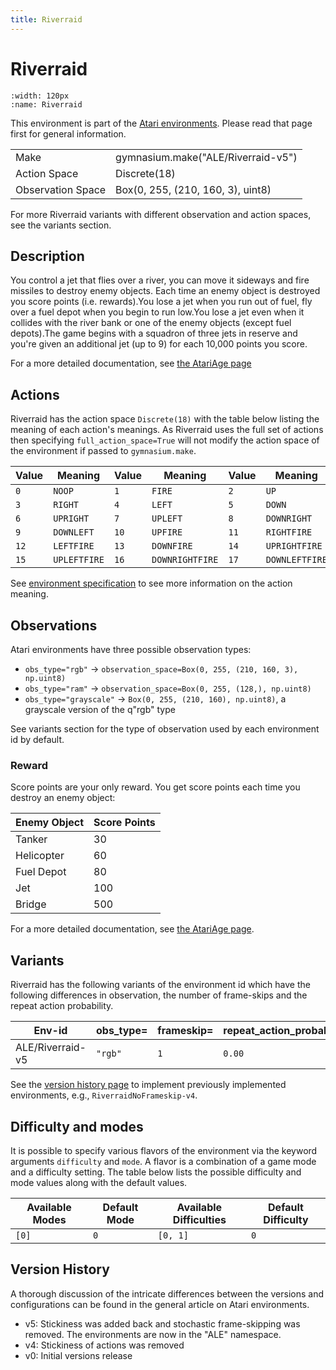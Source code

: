 ```yaml
---
title: Riverraid
---
```


# Riverraid

```{figure} ../_static/videos/environments/riverraid.gif
:width: 120px
:name: Riverraid
```

This environment is part of the <a href='..'>Atari environments</a>. Please read that page first for general information.

|                   |                                    |
|-------------------|------------------------------------|
| Make              | gymnasium.make("ALE/Riverraid-v5") |
| Action Space      | Discrete(18)                       |
| Observation Space | Box(0, 255, (210, 160, 3), uint8)  |

For more Riverraid variants with different observation and action spaces, see the variants section.

## Description

You control a jet that flies over a river, you can move it sideways and fire missiles to destroy enemy objects. Each time an enemy object is destroyed you score points (i.e. rewards).You lose a jet when you run out of fuel, fly over a fuel depot when you begin to run low.You lose a jet even when it collides with the river bank or one of the enemy objects (except fuel depots).The game begins with a squadron of three jets in reserve and you're given an additional jet (up to 9) for each 10,000 points you score.

For a more detailed documentation, see [the AtariAge page](https://atariage.com/manual_html_page.php?SoftwareLabelID=409)

## Actions

Riverraid has the action space `Discrete(18)` with the table below listing the meaning of each action's meanings.
As Riverraid uses the full set of actions then specifying `full_action_space=True` will not modify the action space of the environment if passed to `gymnasium.make`.

| Value   | Meaning      | Value   | Meaning         | Value   | Meaning        |
|---------|--------------|---------|-----------------|---------|----------------|
| `0`     | `NOOP`       | `1`     | `FIRE`          | `2`     | `UP`           |
| `3`     | `RIGHT`      | `4`     | `LEFT`          | `5`     | `DOWN`         |
| `6`     | `UPRIGHT`    | `7`     | `UPLEFT`        | `8`     | `DOWNRIGHT`    |
| `9`     | `DOWNLEFT`   | `10`    | `UPFIRE`        | `11`    | `RIGHTFIRE`    |
| `12`    | `LEFTFIRE`   | `13`    | `DOWNFIRE`      | `14`    | `UPRIGHTFIRE`  |
| `15`    | `UPLEFTFIRE` | `16`    | `DOWNRIGHTFIRE` | `17`    | `DOWNLEFTFIRE` |

See [environment specification](../env-spec) to see more information on the action meaning.

## Observations

Atari environments have three possible observation types:

- `obs_type="rgb"` -> `observation_space=Box(0, 255, (210, 160, 3), np.uint8)`
- `obs_type="ram"` -> `observation_space=Box(0, 255, (128,), np.uint8)`
- `obs_type="grayscale"` -> `Box(0, 255, (210, 160), np.uint8)`, a grayscale version of the q"rgb" type

See variants section for the type of observation used by each environment id by default.

### Reward

Score points are your only reward. You get score points each time you destroy an enemy object:

| Enemy Object | Score Points |
|--------------|--------------|
| Tanker       | 30           |
| Helicopter   | 60           |
| Fuel Depot   | 80           |
| Jet          | 100          |
| Bridge       | 500          |

For a more detailed documentation, see [the AtariAge page](https://atariage.com/manual_html_page.php?SoftwareLabelID=409).

## Variants

Riverraid has the following variants of the environment id which have the following differences in observation,
the number of frame-skips and the repeat action probability.

| Env-id           | obs_type=   | frameskip=   | repeat_action_probability=   |
|------------------|-------------|--------------|------------------------------|
| ALE/Riverraid-v5 | `"rgb"`     | `1`          | `0.00`                       |

See the [version history page](https://ale.farama.org/environments/#version-history-and-naming-schemes) to implement previously implemented environments, e.g., `RiverraidNoFrameskip-v4`.

## Difficulty and modes

It is possible to specify various flavors of the environment via the keyword arguments `difficulty` and `mode`.
A flavor is a combination of a game mode and a difficulty setting. The table below lists the possible difficulty and mode values
along with the default values.

| Available Modes   | Default Mode   | Available Difficulties   | Default Difficulty   |
|-------------------|----------------|--------------------------|----------------------|
| `[0]`             | `0`            | `[0, 1]`                 | `0`                  |

## Version History

A thorough discussion of the intricate differences between the versions and configurations can be found in the general article on Atari environments.

* v5: Stickiness was added back and stochastic frame-skipping was removed. The environments are now in the "ALE" namespace.
* v4: Stickiness of actions was removed
* v0: Initial versions release

